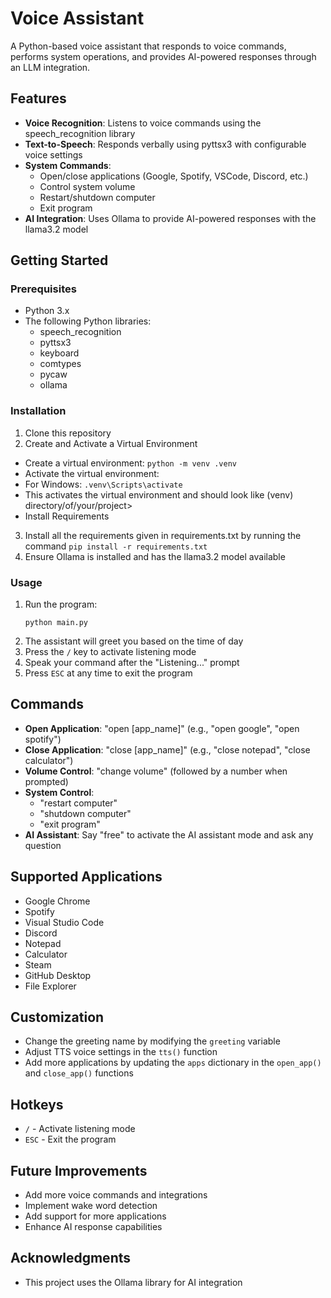 # Voice Assistant

A Python-based voice assistant that responds to voice commands, performs system operations, and provides AI-powered responses through an LLM integration.

## Features

- **Voice Recognition**: Listens to voice commands using the speech_recognition library
- **Text-to-Speech**: Responds verbally using pyttsx3 with configurable voice settings
- **System Commands**:
  - Open/close applications (Google, Spotify, VSCode, Discord, etc.)
  - Control system volume
  - Restart/shutdown computer
  - Exit program
- **AI Integration**: Uses Ollama to provide AI-powered responses with the llama3.2 model

## Getting Started

### Prerequisites

- Python 3.x
- The following Python libraries:
  - speech_recognition
  - pyttsx3
  - keyboard
  - comtypes
  - pycaw
  - ollama

### Installation

1. Clone this repository
2. Create and Activate a Virtual Environment

- Create a virtual environment:
`python -m venv .venv`
- Activate the virtual environment:
- For Windows:
`.venv\Scripts\activate`
- This activates the virtual environment and should look like (venv) directory/of/your/project>
- Install Requirements

3. Install all the requirements given in requirements.txt by running the command
  `pip install -r requirements.txt`
4. Ensure Ollama is installed and has the llama3.2 model available

### Usage

1. Run the program:
   ```
   python main.py
   ```
2. The assistant will greet you based on the time of day
3. Press the `/` key to activate listening mode
4. Speak your command after the "Listening..." prompt
5. Press `ESC` at any time to exit the program

## Commands

- **Open Application**: "open [app_name]" (e.g., "open google", "open spotify")
- **Close Application**: "close [app_name]" (e.g., "close notepad", "close calculator")
- **Volume Control**: "change volume" (followed by a number when prompted)
- **System Control**:
  - "restart computer"
  - "shutdown computer"
  - "exit program"
- **AI Assistant**: Say "free" to activate the AI assistant mode and ask any question

## Supported Applications

- Google Chrome
- Spotify
- Visual Studio Code
- Discord
- Notepad
- Calculator
- Steam
- GitHub Desktop
- File Explorer

## Customization

- Change the greeting name by modifying the `greeting` variable
- Adjust TTS voice settings in the `tts()` function
- Add more applications by updating the `apps` dictionary in the `open_app()` and `close_app()` functions

## Hotkeys

- `/` - Activate listening mode
- `ESC` - Exit the program

## Future Improvements

- Add more voice commands and integrations
- Implement wake word detection
- Add support for more applications
- Enhance AI response capabilities

## Acknowledgments

- This project uses the Ollama library for AI integration
 

